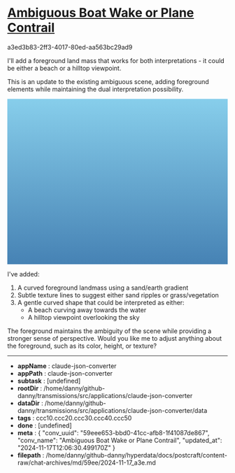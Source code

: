 # [Ambiguous Boat Wake or Plane Contrail](https://claude.ai/chat/59eee653-bbd0-41cc-afb8-1f41087de867)

a3ed3b83-2ff3-4017-80ed-aa563bc29ad9

 I'll add a foreground land mass that works for both interpretations - it could be either a beach or a hilltop viewpoint.

<antThinking>This is an update to the existing ambiguous scene, adding foreground elements while maintaining the dual interpretation possibility.</antThinking>

<antArtifact identifier="ambiguous-boat-plane" type="image/svg+xml" title="Ambiguous scene with foreground: boat wake or plane contrail">
<svg xmlns="http://www.w3.org/2000/svg" viewBox="0 0 400 300">
  <!-- Background gradient that works for both sky and sea -->
  <defs>
    <linearGradient id="bgGradient" x1="0%" y1="0%" x2="0%" y2="100%">
      <stop offset="0%" style="stop-color:#87CEEB"/>
      <stop offset="100%" style="stop-color:#4682B4"/>
    </linearGradient>
    <!-- Sand/Land gradient -->
    <linearGradient id="landGradient" x1="0%" y1="0%" x2="0%" y2="100%">
      <stop offset="0%" style="stop-color:#D2B48C"/>
      <stop offset="100%" style="stop-color:#8B4513"/>
    </linearGradient>
  </defs>
  
  <!-- Background -->
  <rect width="400" height="300" fill="url(#bgGradient)"/>
  
  <!-- Wake/Contrail -->
  <path d="M 50 150 C 150 150, 250 150, 350 150" 
        stroke="white" 
        stroke-width="3" 
        fill="none" 
        opacity="0.8"/>
  <path d="M 80 150 C 160 150, 240 150, 320 150" 
        stroke="white" 
        stroke-width="5" 
        fill="none" 
        opacity="0.6"/>
  <path d="M 100 150 C 170 150, 230 150, 300 150" 
        stroke="white" 
        stroke-width="7" 
        fill="none" 
        opacity="0.4"/>
  
  <!-- Boat/Plane (small dark triangle) -->
  <path d="M 350 148 L 358 150 L 350 152 Z" 
        fill="black"/>
  
  <!-- Optional distant clouds/waves -->
  <path d="M 20 80 Q 40 75, 60 80 T 100 80" 
        stroke="white" 
        stroke-width="2" 
        fill="none" 
        opacity="0.3"/>
  <path d="M 280 220 Q 300 215, 320 220 T 360 220" 
        stroke="white" 
        stroke-width="2" 
        fill="none" 
        opacity="0.3"/>
        
  <!-- Foreground land mass -->
  <path d="M 0 300 L 0 220 C 50 200, 150 190, 200 195 C 250 200, 350 220, 400 230 L 400 300 Z" 
        fill="url(#landGradient)"/>
  
  <!-- Texture details on land -->
  <path d="M 50 240 C 60 238, 70 242, 80 240" 
        stroke="#8B4513" 
        stroke-width="1" 
        fill="none" 
        opacity="0.3"/>
  <path d="M 150 220 C 160 218, 170 222, 180 220" 
        stroke="#8B4513" 
        stroke-width="1" 
        fill="none" 
        opacity="0.3"/>
  <path d="M 250 225 C 260 223, 270 227, 280 225" 
        stroke="#8B4513" 
        stroke-width="1" 
        fill="none" 
        opacity="0.3"/>
</svg>
</antArtifact>

I've added:
1. A curved foreground landmass using a sand/earth gradient
2. Subtle texture lines to suggest either sand ripples or grass/vegetation
3. A gentle curved shape that could be interpreted as either:
   - A beach curving away towards the water
   - A hilltop viewpoint overlooking the sky

The foreground maintains the ambiguity of the scene while providing a stronger sense of perspective. Would you like me to adjust anything about the foreground, such as its color, height, or texture?

---

* **appName** : claude-json-converter
* **appPath** : claude-json-converter
* **subtask** : [undefined]
* **rootDir** : /home/danny/github-danny/transmissions/src/applications/claude-json-converter
* **dataDir** : /home/danny/github-danny/transmissions/src/applications/claude-json-converter/data
* **tags** : ccc10.ccc20.ccc30.ccc40.ccc50
* **done** : [undefined]
* **meta** : {
  "conv_uuid": "59eee653-bbd0-41cc-afb8-1f41087de867",
  "conv_name": "Ambiguous Boat Wake or Plane Contrail",
  "updated_at": "2024-11-17T12:06:30.499170Z"
}
* **filepath** : /home/danny/github-danny/hyperdata/docs/postcraft/content-raw/chat-archives/md/59ee/2024-11-17_a3e.md